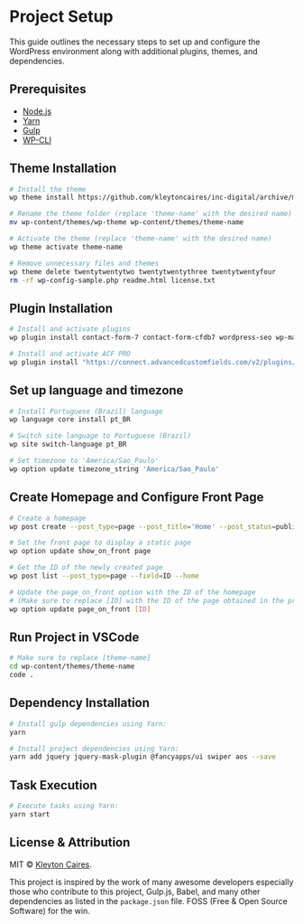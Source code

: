 # Project Setup

This guide outlines the necessary steps to set up and configure the WordPress environment along with additional plugins, themes, and dependencies.

## Prerequisites

-   [Node.js](https://nodejs.org/)
-   [Yarn](https://yarnpkg.com/)
-   [Gulp](https://gulpjs.com/)
-   [WP-CLI](https://wp-cli.org/)

## Theme Installation

```sh
# Install the theme
wp theme install https://github.com/kleytoncaires/inc-digital/archive/main.zip

# Rename the theme folder (replace 'theme-name' with the desired name)
mv wp-content/themes/wp-theme wp-content/themes/theme-name

# Activate the theme (replace 'theme-name' with the desired name)
wp theme activate theme-name

# Remove unnecessary files and themes
wp theme delete twentytwentytwo twentytwentythree twentytwentyfour
rm -rf wp-config-sample.php readme.html license.txt
```

## Plugin Installation

```sh
# Install and activate plugins
wp plugin install contact-form-7 contact-form-cfdb7 wordpress-seo wp-mail-smtp wp-migrate-db --activate

# Install and activate ACF PRO
wp plugin install "https://connect.advancedcustomfields.com/v2/plugins/download?p=pro&k=b3JkZXJfaWQ9Nzg5MDd8dHlwZT1kZXZlbG9wZXJ8ZGF0ZT0yMDE2LTA0LTA1IDEzOjQwOjQw&_gl=1*hn0494*_gcl_au*MTM5NTY4MTA5My4xNzI1MzY4NDc5*_ga*MTU2NTI3MzM4OS4xNzI1MzY4NDc3*_ga_QQ5FN8NX8W*MTcyODUwMTA5Ni42LjEuMTcyODUwMTg3Ni41OS4wLjE2MTU0ODQ1MjA" --activate
```

## Set up language and timezone

```sh
# Install Portuguese (Brazil) language
wp language core install pt_BR

# Switch site language to Portuguese (Brazil)
wp site switch-language pt_BR

# Set timezone to 'America/Sao_Paulo'
wp option update timezone_string 'America/Sao_Paulo'
```

## Create Homepage and Configure Front Page

```sh
# Create a homepage
wp post create --post_type=page --post_title='Home' --post_status=publish

# Set the front page to display a static page
wp option update show_on_front page

# Get the ID of the newly created page
wp post list --post_type=page --field=ID --home

# Update the page_on_front option with the ID of the homepage
# (Make sure to replace [ID] with the ID of the page obtained in the previous step)
wp option update page_on_front [ID]
```

## Run Project in VSCode

```sh
# Make sure to replace [theme-name]
cd wp-content/themes/theme-name
code .
```

## Dependency Installation

```sh
# Install gulp dependencies using Yarn:
yarn

# Install project dependencies using Yarn:
yarn add jquery jquery-mask-plugin @fancyapps/ui swiper aos --save
```

## Task Execution

```sh
# Execute tasks using Yarn:
yarn start
```

## License & Attribution

MIT © [Kleyton Caires](https://linkedin.com/in/kleytoncaires).

This project is inspired by the work of many awesome developers especially those who contribute to this project, Gulp.js, Babel, and many other dependencies as listed in the `package.json` file. FOSS (Free & Open Source Software) for the win.
